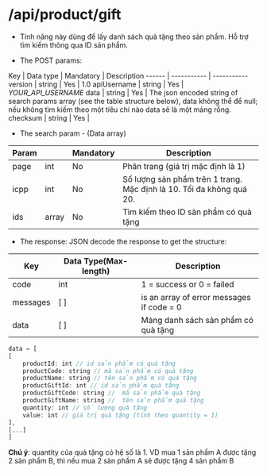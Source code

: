 # /api/product/gift
- Tính năng này dùng để lấy danh sách quà tặng theo sản phẩm. Hỗ trợ tìm kiếm thông qua ID sản phẩm.

- The POST params:

Key | Data type | Mandatory | Description
------ | ----------- | -----------
version | string | Yes | 1.0
apiUsername | string | Yes | _YOUR_API_USERNAME_
data | string | Yes | The json encoded string of search params array (see the table structure below), data không thể để null; nếu không tìm kiếm theo một tiêu chí nào data sẽ là một mảng rỗng.
checksum | string | Yes | <p></p>

- The search param - (Data array)

Param | | Mandatory | Description 
--------- | ---------- | -------- | ----------
 page | int | No | Phân trang (giá trị mặc định là 1)
icpp | int | No | Số lượng sản phẩm trên 1 trang. Mặc định là 10. Tối đa không quá 20.
ids | array | No | Tìm kiếm theo ID sản phẩm có quà tặng

 - The response: JSON decode the response to get the structure:
 
Key | Data Type(Max-length) | Description
--------- | ------ | ---------
code | int | 1 = success or 0 = failed
messages | [ ] | is an array of error messages if code = 0
data | [ ] | Mảng danh sách sản phẩm có quà tặng

```js
data = [
[
	productId: int // id sản phẩm có quà tặng
	productCode: string // mã sản phẩm có quà tặng
	productName: string // tên sản phẩm có quà tặng
	productGiftId: int // id sản phẩm quà tặng
	productGiftCode: string //  mã sản phẩm quà tặng
	productGiftName: string //  tên sản phẩm quà tặng
	quantity: int // số lượng quà tặng
	value: int // giá trị quà tặng (tính theo quantity = 1)
],
[...]
]
```
**Chú ý**: quantity của quà tặng có hệ số là 1. VD mua 1 sản phẩm A được tặng 2 sản phẩm B, thì nếu mua 2 sản phẩm A sẽ được tặng 4 sản phẩm B

